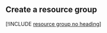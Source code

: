 ## Create a resource group

[!INCLUDE [resource group no heading](app-service-web-create-resource-group-linux-no-h.md)]